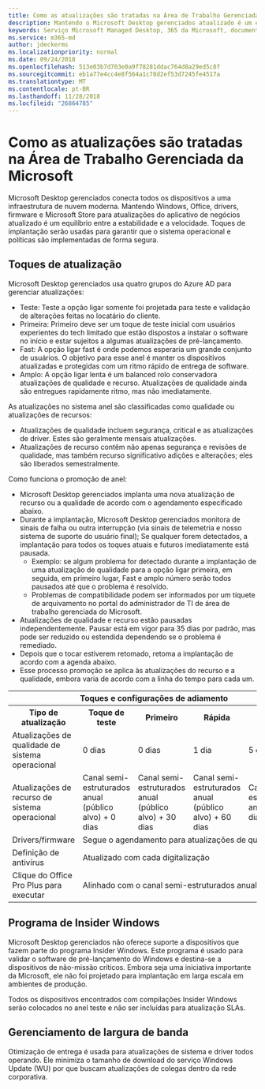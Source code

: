 ```yaml
---
title: Como as atualizações são tratadas na Área de Trabalho Gerenciada da Microsoft
description: Mantendo o Microsoft Desktop gerenciados atualizado é um equilíbrio entre a estabilidade e a velocidade.
keywords: Serviço Microsoft Managed Desktop, 365 da Microsoft, documentação
ms.service: m365-md
author: jdeckerms
ms.localizationpriority: normal
ms.date: 09/24/2018
ms.openlocfilehash: 513e03b7d703e0a9f78281ddac764d8a29ed5c8f
ms.sourcegitcommit: eb1a77e4cc4e8f564a1c78d2ef53d7245fe4517a
ms.translationtype: MT
ms.contentlocale: pt-BR
ms.lasthandoff: 11/28/2018
ms.locfileid: "26864785"
---
```

# <a name="how-updates-are-handled-in-microsoft-managed-desktop"></a>Como as atualizações são tratadas na Área de Trabalho Gerenciada da Microsoft


<!--This topic is the target for a "Learn more" link in the Admin Portal (aka.ms/update-rings); do not delete.-->

<!--Update management -->

Microsoft Desktop gerenciados conecta todos os dispositivos a uma infraestrutura de nuvem moderna. Mantendo Windows, Office, drivers, firmware e Microsoft Store para atualizações do aplicativo de negócios atualizado é um equilíbrio entre a estabilidade e a velocidade. Toques de implantação serão usadas para garantir que o sistema operacional e políticas são implementadas de forma segura. 

## <a name="update-rings"></a>Toques de atualização

Microsoft Desktop gerenciados usa quatro grupos do Azure AD para gerenciar atualizações:

- Teste: Teste a opção ligar somente foi projetada para teste e validação de alterações feitas no locatário do cliente.  
- Primeira: Primeiro deve ser um toque de teste inicial com usuários experientes do tech limitado que estão dispostos a instalar o software no início e estar sujeitos a algumas atualizações de pré-lançamento.
- Fast: A opção ligar fast é onde podemos esperaria um grande conjunto de usuários.  O objetivo para esse anel é manter os dispositivos atualizadas e protegidas com um ritmo rápido de entrega de software.  
- Amplo: A opção ligar lenta é um balanced rolo conservadora atualizações de qualidade e recurso.  Atualizações de qualidade ainda são entregues rapidamente ritmo, mas não imediatamente. 

As atualizações no sistema anel são classificadas como qualidade ou atualizações de recursos:
- Atualizações de qualidade incluem segurança, critical e as atualizações de driver.  Estes são geralmente mensais atualizações. 
- Atualizações de recurso contêm não apenas segurança e revisões de qualidade, mas também recurso significativo adições e alterações; eles são liberados semestralmente. 

Como funciona o promoção de anel:
- Microsoft Desktop gerenciados implanta uma nova atualização de recurso ou a qualidade de acordo com o agendamento especificado abaixo.
- Durante a implantação, Microsoft Desktop gerenciados monitora de sinais de falha ou outra interrupção (via sinais de telemetria e nosso sistema de suporte do usuário final); Se qualquer forem detectados, a implantação para todos os toques atuais e futuros imediatamente está pausada.
    - Exemplo: se algum problema for detectado durante a implantação de uma atualização de qualidade para a opção ligar primeira, em seguida, em primeiro lugar, Fast e amplo número serão todos pausados até que o problema é resolvido.
    - Problemas de compatibilidade podem ser informados por um tíquete de arquivamento no portal do administrador de TI de área de trabalho gerenciada do Microsoft.
- Atualizações de qualidade e recurso estão pausadas independentemente.  Pausar está em vigor para 35 dias por padrão, mas pode ser reduzido ou estendida dependendo se o problema é remediado.
- Depois que o tocar estiverem retomado, retoma a implantação de acordo com a agenda abaixo.
- Esse processo promoção se aplica às atualizações do recurso e a qualidade, embora varia de acordo com a linha do tempo para cada um.

<table>
<tr><th colspan="5">Toques e configurações de adiamento</th></tr>
<tr><th>Tipo de atualização</th><th>Toque de teste</th><th>Primeiro</th><th>Rápida</th><th>Amplo</th></tr>
<tr><td>Atualizações de qualidade de sistema operacional</td><td>0 dias</td><td>0 dias</td><td>1 dia</td><td>5 dias</td></tr>
<tr><td>Atualizações de recurso de sistema operacional</td><td>Canal semi-estruturados anual (público alvo) + 0 dias</td><td>Canal semi-estruturados anual (público alvo) + 30 dias</td><td>Canal semi-estruturados anual (público alvo) + 60 dias</td><td>Canal semi-estruturados anual + 30 dias</td></tr>
<tr><td>Drivers/firmware</td><td colspan="4">Segue o agendamento para atualizações de qualidade</td></tr>
<tr><td>Definição de antivírus</td><td colspan="4">Atualizado com cada digitalização</td></tr>
<tr><td>Clique do Office Pro Plus para executar</td><td colspan="4">Alinhado com o canal semi-estruturados anual</td></tr>
</table>


## <a name="windows-insider-program"></a>Programa de Insider Windows

Microsoft Desktop gerenciados não oferece suporte a dispositivos que fazem parte do programa Insider Windows. Este programa é usado para validar o software de pré-lançamento do Windows e destina-se a dispositivos de não-missão críticos. Embora seja uma iniciativa importante da Microsoft, ele não foi projetado para implantação em larga escala em ambientes de produção. 

Todos os dispositivos encontrados com compilações Insider Windows serão colocados no anel teste e não ser incluídas para atualização SLAs.

## <a name="bandwidth-management"></a>Gerenciamento de largura de banda

Otimização de entrega é usada para atualizações de sistema e driver todos operando. Ele minimiza o tamanho de download do serviço Windows Update (WU) por que buscam atualizações de colegas dentro da rede corporativa.


